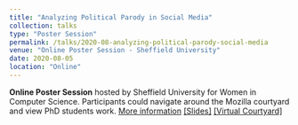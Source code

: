 ```yaml
---
title: "Analyzing Political Parody in Social Media"
collection: talks
type: "Poster Session"
permalink: /talks/2020-08-analyzing-political-parody-social-media
venue: "Online Poster Session - Sheffield University"
date: 2020-08-05
location: "Online"
---
```


**Online Poster Session** hosted by Sheffield University for Women in Computer Science. Participants
could navigate around the Mozilla courtyard and view PhD students work. [More information](https://sites.google.com/sheffield.ac.uk/digitalwomenposters/home) [[Slides]](https://danaesavi.github.io/files/PoliticalParodyACL2020.pdf) [[Virtual Courtyard]](https://hubs.mozilla.com/Hz6nJWw/candid-earnest-universe/)
